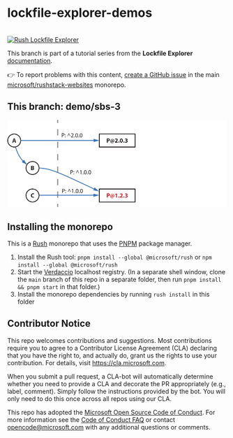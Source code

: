 # lockfile-explorer-demos

<div>
  <br />
  <a href="https://lfx.rushstack.io/">
    <img width="200" alt="Rush Lockfile Explorer" src="https://lfx.rushstack.io/images/site/lockfile-explorer.svg">
  </a>
  <p />
</div>


This branch is part of a tutorial series from the **Lockfile Explorer** [documentation](https://lfx.rushstack.io/).

👉 To report problems with this content, [create a GitHub issue](https://github.com/microsoft/rushstack-websites/issues) in the main [microsoft/rushstack-websites](https://github.com/microsoft/rushstack-websites/issues) monorepo.

## This branch: demo/sbs-3

<div>
  <img alt="dependency graph for this branch" src="./common/images/lfx-demo-sbs-3.svg">
</div>


## Installing the monorepo

This is a [Rush](https://rushjs.io) monorepo that uses the [PNPM](https://pnpm.io/) package manager.

1. Install the Rush tool: `pnpm install --global @microsoft/rush` or `npm install --global @microsoft/rush`
2. Start the [Verdaccio](https://verdaccio.org/) localhost registry. (In a separate shell window, clone the `main` branch of this repo in a separate folder, then run `pnpm install && pnpm start` in that folder.)
3. Install the monorepo dependencies by running `rush install` in this folder


## Contributor Notice

This repo welcomes contributions and suggestions.  Most contributions require you to agree to a
Contributor License Agreement (CLA) declaring that you have the right to, and actually do, grant us
the rights to use your contribution. For details, visit https://cla.microsoft.com.

When you submit a pull request, a CLA-bot will automatically determine whether you need to provide
a CLA and decorate the PR appropriately (e.g., label, comment). Simply follow the instructions
provided by the bot. You will only need to do this once across all repos using our CLA.

This repo has adopted the [Microsoft Open Source Code of Conduct](https://opensource.microsoft.com/codeofconduct/).
For more information see the [Code of Conduct FAQ](https://opensource.microsoft.com/codeofconduct/faq/) or
contact [opencode@microsoft.com](mailto:opencode@microsoft.com) with any additional questions or comments.

